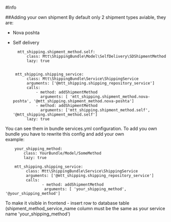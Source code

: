 #Info


##Adding your own shipment
By default only 2 shipment types aviable, they are:
- Nova poshta
- Self delivery

        mtt_shipping.shipment_method.self:
            class: Mtt\ShippingBundle\Model\SelfDelivery\SDShipmentMethod
            lazy: true
        
        
       mtt_shipping.shipping_service:
            class: Mtt\ShippingBundle\Service\ShippingService
            arguments: ['@mtt_shipping.shipping_repository_service']
            calls:
                - method: addShipmentMethod
                  arguments: [ 'mtt_shipping.shipment_method.nova-poshta', '@mtt_shipping.shipment_method.nova-poshta']
                - method: addShipmentMethod
                  arguments: ['mtt_shipping.shipment_method.self', '@mtt_shipping.shipment_method.self']
            lazy: true
            
You can see them in bundle services.yml configuration. 
To add you own bundle you have to rewrite this config and add your own    
example:
               
        your_shipping_method:
            class: YourBundle/Model/SomeMethod
            lazy: true     
            
        mtt_shipping.shipping_service:
             class: Mtt\ShippingBundle\Service\ShippingService
             arguments: ['@mtt_shipping.shipping_repository_service']
             calls:
                    - method: addShipmentMethod
                     arguments: [ 'your_shipping_method', '@your_shipping_method']
  
To make it visible in frontend - insert row to database table (shipment_method_service_name column must be the same as your service name 'your_shipping_method')                     
                            